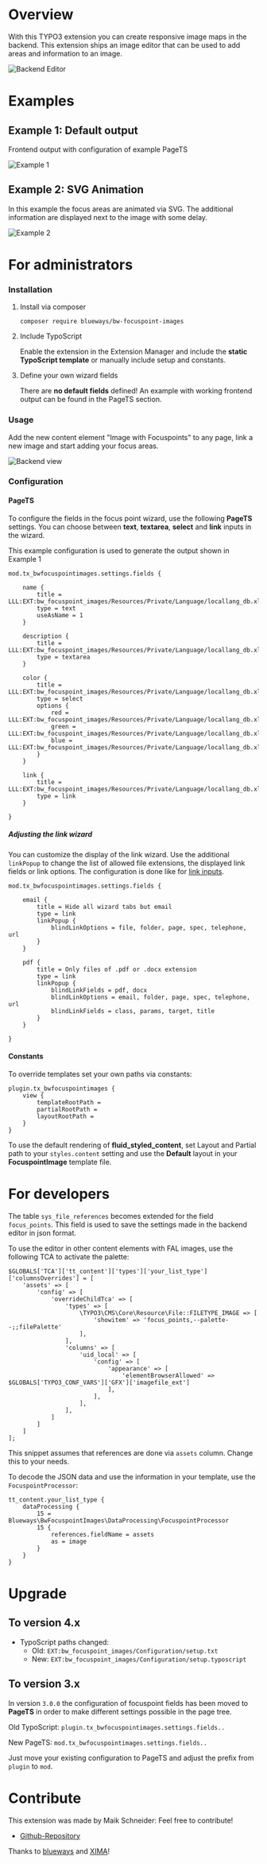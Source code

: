 Overview
========

With this TYPO3 extension you can create responsive image maps in the
backend. This extension ships an image editor that can be used to add
areas and information to an image.

![Backend Editor](Documentation/Images/example_backend.png)

Examples
========

Example 1: Default output
-------------------------

Frontend output with configuration of example PageTS

![Example 1](https://bytebucket.org/blueways/bw_focuspoint_images/raw/master/Documentation/Images/example_frontend.jpg)

Example 2: SVG Animation
------------------------

In this example the focus areas are animated via SVG. The additional
information are displayed next to the image with some delay.

![Example 2](https://bytebucket.org/blueways/bw_focuspoint_images/raw/master/Documentation/Images/example_animation.gif)

For administrators
==================

### Installation

1.  Install via composer

    ``` {.bash}
    composer require blueways/bw-focuspoint-images
    ```

2.  Include TypoScript

    Enable the extension in the Extension Manager and include the
    **static TypoScript template** or manually include setup and
    constants.

3.  Define your own wizard fields

    There are **no default fields** defined! An example with working
    frontend output can be found in the PageTS section.

### Usage

Add the new content element "Image with Focuspoints" to any page, link a new
image and start adding your focus areas.

![Backend view](https://bytebucket.org/blueways/bw_focuspoint_images/raw/master/Documentation/Images/backend-collage.jpg)

### Configuration

#### PageTS

To configure the fields in the focus point wizard, use the following
**PageTS** settings. You can choose between **text**, **textarea**, **select** and **link** inputs in the wizard.

This example configuration is used to generate the output shown in Example 1

``` {.typoscript}
mod.tx_bwfocuspointimages.settings.fields {

    name {
        title = LLL:EXT:bw_focuspoint_images/Resources/Private/Language/locallang_db.xlf:wizard.fields.name
        type = text
        useAsName = 1
    }

    description {
        title = LLL:EXT:bw_focuspoint_images/Resources/Private/Language/locallang_db.xlf:wizard.fields.description
        type = textarea
    }

    color {
        title = LLL:EXT:bw_focuspoint_images/Resources/Private/Language/locallang_db.xlf:wizard.fields.color
        type = select
        options {
            red = LLL:EXT:bw_focuspoint_images/Resources/Private/Language/locallang_db.xlf:wizard.fields.color.red
            green = LLL:EXT:bw_focuspoint_images/Resources/Private/Language/locallang_db.xlf:wizard.fields.color.green
            blue = LLL:EXT:bw_focuspoint_images/Resources/Private/Language/locallang_db.xlf:wizard.fields.color.blue
        }
    }

    link {
        title = LLL:EXT:bw_focuspoint_images/Resources/Private/Language/locallang_db.xlf:wizard.fields.link
        type = link
    }

}
```

##### Adjusting the link wizard

You can customize the display of the link wizard. Use the additional ```linkPopup``` to change the list of allowed file extensions, the displayed link fields or link options. The configuration is done like for [link inputs](https://docs.typo3.org/m/typo3/reference-tca/11.5/en-us/ColumnsConfig/Type/Input/Properties/LinkPopup.html#linkpopup).

``` {.typoscript}
mod.tx_bwfocuspointimages.settings.fields {

    email {
        title = Hide all wizard tabs but email
        type = link
        linkPopup {
            blindLinkOptions = file, folder, page, spec, telephone, url
        }
    }

    pdf {
        title = Only files of .pdf or .docx extension
        type = link
        linkPopup {
            blindLinkFields = pdf, docx
            blindLinkOptions = email, folder, page, spec, telephone, url
            blindLinkFields = class, params, target, title
        }
    }

}
```

#### Constants

To override templates set your own paths via constants:

``` {.typoscript}
plugin.tx_bwfocuspointimages {
    view {
        templateRootPath =
        partialRootPath =
        layoutRootPath =
    }
}
```

To use the default rendering of **fluid\_styled\_content**, set Layout
and Partial path to your `styles.content` setting and use the **Default**
layout in your **FocuspointImage** template file.

For developers
==============

The table `sys_file_references` becomes
extended for the field `focus_points`. This field is used to save the settings made in the backend editor in json format.

To use the editor in other content elements with FAL images, use the
following TCA to activate the palette:

``` {.php}
$GLOBALS['TCA']['tt_content']['types']['your_list_type']['columnsOverrides'] = [
    'assets' => [
        'config' => [
            'overrideChildTca' => [
                'types' => [
                    \TYPO3\CMS\Core\Resource\File::FILETYPE_IMAGE => [
                        'showitem' => 'focus_points,--palette--;;filePalette'
                    ],
                ],
                'columns' => [
                    'uid_local' => [
                        'config' => [
                            'appearance' => [
                                'elementBrowserAllowed' => $GLOBALS['TYPO3_CONF_VARS']['GFX']['imagefile_ext']
                            ],
                        ],
                    ],
                ],
            ]
        ]
    ]
];
```

This snippet assumes that references are done via `assets` column. Change this to your needs.

To decode the JSON data and use the information in your template, use the `FocuspointProcessor`:

```typo3_typoscript
tt_content.your_list_type {
	dataProcessing {
		15 = Blueways\BwFocuspointImages\DataProcessing\FocuspointProcessor
		15 {
			references.fieldName = assets
			as = image
		}
	}
}
```

Upgrade
=======

To version 4.x
---------------

* TypoScript paths changed:
  * Old: `EXT:bw_focuspoint_images/Configuration/setup.txt`
  * New: `EXT:bw_focuspoint_images/Configuration/setup.typoscript`

To version 3.x
---------------

In version ```3.0.0``` the configuration of focuspoint fields has been moved to **PageTS** in order to make different settings possible in the page tree.

Old TypoScript: ```plugin.tx_bwfocuspointimages.settings.fields..```

New PageTS: ```mod.tx_bwfocuspointimages.settings.fields..```

Just move your existing configuration to PageTS and adjust the prefix from ```plugin``` to ```mod```.


Contribute
==========

This extension was made by Maik Schneider: Feel free to contribute!

* [Github-Repository](https://github.com/maikschneider/bw_focuspoint_images)

Thanks to [blueways](https://www.blueways.de/) and [XIMA](https://www.xima.de/)!
